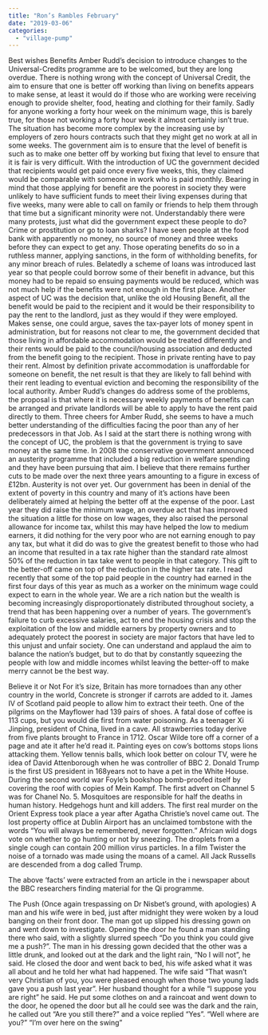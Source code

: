 ```yaml
---
title: "Ron’s Rambles February"
date: "2019-03-06"
categories: 
  - "village-pump"
---
```


Best wishes Benefits Amber Rudd’s decision to introduce changes to the Universal-Credits programme are to be welcomed, but they are long overdue. There is nothing wrong with the concept of Universal Credit, the aim to ensure that one is better off working than living on benefits appears to make sense, at least it would do if those who are working were receiving enough to provide shelter, food, heating and clothing for their family. Sadly for anyone working a forty hour week on the minimum wage, this is barely true, for those not working a forty hour week it almost certainly isn’t true. The situation has become more complex by the increasing use by employers of zero hours contracts such that they might get no work at all in some weeks. The government aim is to ensure that the level of benefit is such as to make one better off by working but fixing that level to ensure that it is fair is very difficult. With the introduction of UC the government decided that recipients would get paid once every five weeks, this, they claimed would be comparable with someone in work who is paid monthly. Bearing in mind that those applying for benefit are the poorest in society they were unlikely to have sufficient funds to meet their living expenses during that five weeks, many were able to call on family or friends to help them through that time but a significant minority were not. Understandably there were many protests, just what did the government expect these people to do? Crime or prostitution or go to loan sharks? I have seen people at the food bank with apparently no money, no source of money and three weeks before they can expect to get any. Those operating benefits do so in a ruthless manner, applying sanctions, in the form of withholding benefits, for any minor breach of rules. Belatedly a scheme of loans was introduced last year so that people could borrow some of their benefit in advance, but this money had to be repaid so ensuing payments would be reduced, which was not much help if the benefits were not enough in the first place. Another aspect of UC was the decision that, unlike the old Housing Benefit, all the benefit would be paid to the recipient and it would be their responsibility to pay the rent to the landlord, just as they would if they were employed. Makes sense, one could argue, saves the tax-payer lots of money spent in administration, but for reasons not clear to me, the government decided that those living in affordable accommodation would be treated differently and their rents would be paid to the council/housing association and deducted from the benefit going to the recipient. Those in private renting have to pay their rent. Almost by definition private accommodation is unaffordable for someone on benefit, the net result is that they are likely to fall behind with their rent leading to eventual eviction and becoming the responsibility of the local authority. Amber Rudd’s changes do address some of the problems, the proposal is that where it is necessary weekly payments of benefits can be arranged and private landlords will be able to apply to have the rent paid directly to them. Three cheers for Amber Rudd, she seems to have a much better understanding of the difficulties facing the poor than any of her predecessors in that Job. As I said at the start there is nothing wrong with the concept of UC, the problem is that the government is trying to save money at the same time. In 2008 the conservative government announced an austerity programme that included a big reduction in welfare spending and they have been pursuing that aim. I believe that there remains further cuts to be made over the next three years amounting to a figure in excess of £12bn. Austerity is not over yet. Our government has been in denial of the extent of poverty in this country and many of it’s actions have been deliberately aimed at helping the better off at the expense of the poor. Last year they did raise the minimum wage, an overdue act that has improved the situation a little for those on low wages, they also raised the personal allowance for income tax, whilst this may have helped the low to medium earners, it did nothing for the very poor who are not earning enough to pay any tax, but what it did do was to give the greatest benefit to those who had an income that resulted in a tax rate higher than the standard rate almost 50% of the reduction in tax take went to people in that category. This gift to the better-off came on top of the reduction in the higher tax rate. I read recently that some of the top paid people in the country had earned in the first four days of this year as much as a worker on the minimum wage could expect to earn in the whole year. We are a rich nation but the wealth is becoming increasingly disproportionately distributed throughout society, a trend that has been happening over a number of years. The government’s failure to curb excessive salaries, act to end the housing crisis and stop the exploitation of the low and middle earners by property owners and to adequately protect the poorest in society are major factors that have led to this unjust and unfair society. One can understand and applaud the aim to balance the nation’s budget, but to do that by constantly squeezing the people with low and middle incomes whilst leaving the better-off to make merry cannot be the best way.

Believe it or Not For it’s size, Britain has more tornadoes than any other country in the world, Concrete is stronger if carrots are added to it. James IV of Scotland paid people to allow him to extract their teeth. One of the pilgrims on the Mayflower had 139 pairs of shoes. A fatal dose of coffee is 113 cups, but you would die first from water poisoning. As a teenager Xi Jinping, president of China, lived in a cave. All strawberries today derive from five plants brought to France in 1712. Oscar Wilde tore off a corner of a page and ate it after he’d read it. Painting eyes on cow’s bottoms stops lions attacking them. Yellow tennis balls, which look better on colour TV, were he idea of David Attenborough when he was controller of BBC 2. Donald Trump is the first US president in 168years not to have a pet in the White House. During the second world war Foyle’s bookshop bomb-proofed itself by covering the roof with copies of Mein Kampf. The first advert on Channel 5 was for Chanel No. 5. Mosquitoes are responsible for half the deaths in human history. Hedgehogs hunt and kill adders. The first real murder on the Orient Express took place a year after Agatha Christie’s novel came out. The lost property office at Dublin Airport has an unclaimed tombstone with the words “You will always be remembered, never forgotten.” African wild dogs vote on whether to go hunting or not by sneezing. The droplets from a single cough can contain 200 million virus particles. In a film Twister the noise of a tornado was made using the moans of a camel. All Jack Russells are descended from a dog called Trump.

The above ‘facts’ were extracted from an article in the i newspaper about the BBC researchers finding material for the Qi programme.

The Push (Once again trespassing on Dr Nisbet’s ground, with apologies) A man and his wife were in bed, just after midnight they were woken by a loud banging on their front door. The man got up slipped his dressing gown on and went down to investigate. Opening the door he found a man standing there who said, with a slightly slurred speech “Do you think you could give me a push?”. The man in his dressing gown decided that the other was a little drunk, and looked out at the dark and the light rain, “No I will not”, he said. He closed the door and went back to bed, his wife asked what it was all about and he told her what had happened. The wife said “That wasn’t very Christian of you, you were pleased enough when those two young lads gave you a push last year”. Her husband thought for a while “I suppose you are right” he said. He put some clothes on and a raincoat and went down to the door, he opened the door but all he could see was the dark and the rain, he called out “Are you still there?” and a voice replied “Yes”. “Well where are you?” “I’m over here on the swing”
